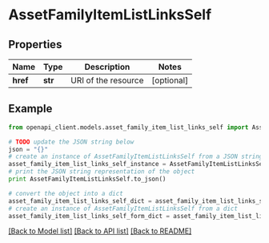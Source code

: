 # AssetFamilyItemListLinksSelf


## Properties
Name | Type | Description | Notes
------------ | ------------- | ------------- | -------------
**href** | **str** | URI of the resource | [optional] 

## Example

```python
from openapi_client.models.asset_family_item_list_links_self import AssetFamilyItemListLinksSelf

# TODO update the JSON string below
json = "{}"
# create an instance of AssetFamilyItemListLinksSelf from a JSON string
asset_family_item_list_links_self_instance = AssetFamilyItemListLinksSelf.from_json(json)
# print the JSON string representation of the object
print AssetFamilyItemListLinksSelf.to_json()

# convert the object into a dict
asset_family_item_list_links_self_dict = asset_family_item_list_links_self_instance.to_dict()
# create an instance of AssetFamilyItemListLinksSelf from a dict
asset_family_item_list_links_self_form_dict = asset_family_item_list_links_self.from_dict(asset_family_item_list_links_self_dict)
```
[[Back to Model list]](../README.md#documentation-for-models) [[Back to API list]](../README.md#documentation-for-api-endpoints) [[Back to README]](../README.md)


